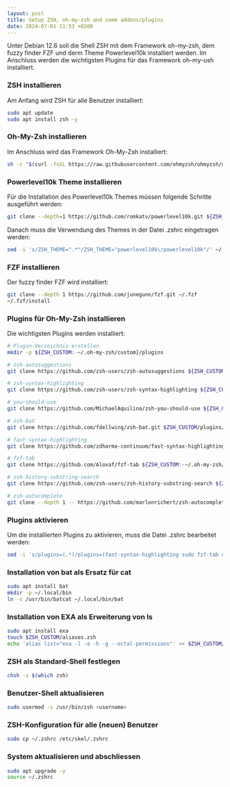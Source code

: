 ```yaml
---
layout: post
title: Setup ZSH, oh-my-zsh and some addons/plugins
date: 2024-07-01 11:53 +0200
---
```


Unter Debian 12.6 soll die Shell ZSH mit dem Framework oh-my-zsh, dem fuzzy finder FZF und derm Theme Powerlevel10k installiert werden. Im Anschluss werden die wichtigsten Plugins für das Framework oh-my-ush installiert.

### ZSH installieren

Am Anfang wird ZSH für alle Benutzer installiert:

```bash
sudo apt update
sudo apt install zsh -y
```

### Oh-My-Zsh installieren

Im Anschluss wird das Framework Oh-My-Zsh installiert:

```bash
sh -c "$(curl -fsSL https://raw.githubusercontent.com/ohmyzsh/ohmyzsh/master/tools/install.sh)"
```

### Powerlevel10k Theme installieren

Für die Installation des Powerlevel10k Themes müssen folgende Schritte ausgeführt werden:

```bash
git clone --depth=1 https://github.com/romkatv/powerlevel10k.git ${ZSH_CUSTOM:-$HOME/.oh-my-zsh/custom}/themes/powerlevel10k
```

Danach muss die Verwendung des Themes in der Datei .zshrc eingetragen werden:

```bash
sed -i 's/ZSH_THEME=".*"/ZSH_THEME="powerlevel10k\/powerlevel10k"/' ~/.zshrc
```

### FZF installieren

Der fuzzy finder FZF wird installiert:

```bash
git clone --depth 1 https://github.com/junegunn/fzf.git ~/.fzf
~/.fzf/install
```

### Plugins für Oh-My-Zsh installieren

Die wichtigsten Plugins werden installiert:

```bash
# Plugin-Verzeichnis erstellen
mkdir -p ${ZSH_CUSTOM:-~/.oh-my-zsh/custom}/plugins

# zsh-autosuggestions
git clone https://github.com/zsh-users/zsh-autosuggestions ${ZSH_CUSTOM:-~/.oh-my-zsh/custom}/plugins/zsh-autosuggestions

# zsh-syntax-highlighting
git clone https://github.com/zsh-users/zsh-syntax-highlighting ${ZSH_CUSTOM:-~/.oh-my-zsh/custom}/plugins/zsh-syntax-highlighting

# you-should-use
git clone https://github.com/MichaelAquilina/zsh-you-should-use ${ZSH_CUSTOM:-~/.oh-my-zsh/custom}/plugins/you-should-use

# zsh-bat
git clone https://github.com/fdellwing/zsh-bat.git $ZSH_CUSTOM/plugins/zsh-bat

# fast-syntax-highlighting
git clone https://github.com/zdharma-continuum/fast-syntax-highlighting.git ${ZSH_CUSTOM:-~/.oh-my-zsh/custom}/plugins/fast-syntax-highlighting

# fzf-tab
git clone https://github.com/Aloxaf/fzf-tab ${ZSH_CUSTOM:-~/.oh-my-zsh/custom}/plugins/fzf-tab

# zsh-history-substring-search
git clone https://github.com/zsh-users/zsh-history-substring-search ${ZSH_CUSTOM:-~/.oh-my-zsh/custom}/plugins/zsh-history-substring-search

# zsh-autocomplete
git clone --depth 1 -- https://github.com/marlonrichert/zsh-autocomplete.git ${ZSH_CUSTOM:-~/.oh-my-zsh/custom}/plugins/zsh-autocomplete
```

### Plugins aktivieren

Um die installierten Plugins zu aktivieren, muss die Datei .zshrc bearbeitet werden:

```bash
sed -i 's/plugins=(.*)/plugins=(fast-syntax-highlighting sudo fzf-tab docker docker-compose git you-should-use zsh-autosuggestions zsh-bat zsh-syntax-highlighting zsh-history-substring-search web-search z)/' ~/.zshrc
```

### Installation von bat als Ersatz für cat

```bash
sudo apt install bat
mkdir -p ~/.local/bin
ln -s /usr/bin/batcat ~/.local/bin/bat
```

### Installation von EXA als Erweiterung von ls

```bash
sudo apt install exa
touch $ZSH_CUSTOM/aliases.zsh
echo 'alias list="exa -l -a -h -g --octal-permissions"' >> $ZSH_CUSTOM/aliases.zsh
```

### ZSH als Standard-Shell festlegen

```bash
chsh -s $(which zsh)
```

### Benutzer-Shell aktualisieren

```bash
sudo usermod -s /usr/bin/zsh <username>
```

### ZSH-Konfiguration für alle (neuen) Benutzer

```bash
sudo cp ~/.zshrc /etc/skel/.zshrc
```

### System aktualisieren und abschliessen

```bash
sudo apt upgrade -y
source ~/.zshrc
```

